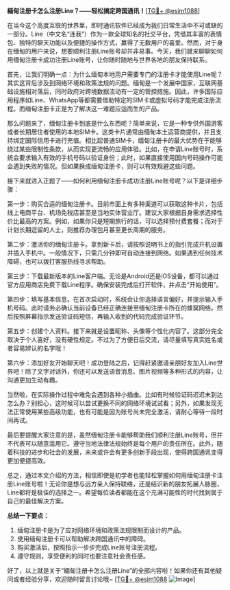 **緬甸注册卡怎么注册Line？——轻松搞定跨国通讯！**[[TG💪+ @esim1088](https://t.me/s/esim1088)]

在当今这个高度互联的世界里，即时通讯软件已经成为我们日常生活中不可或缺的一部分。Line（中文名“连我”）作为一款全球知名的社交平台，凭借其丰富的表情包、独特的聊天功能以及便捷的操作方式，赢得了无数用户的喜爱。然而，对于身在缅甸的用户来说，想要顺利注册Line账号却并非易事。今天，我们就来聊聊如何用缅甸注册卡成功注册Line账号，让你随时随地与世界各地的朋友保持联系。

首先，让我们明确一点：为什么缅甸本地用户需要专门的注册卡才能使用Line呢？其实这背后涉及到网络环境和政策法规的问题。缅甸是一个发展中国家，互联网基础设施相对落后，同时政府对跨境数据流动有一定的管控措施。因此，许多国际应用程序如Line、WhatsApp等都需要借助特定的SIM卡或虚拟号码才能完成注册流程。而缅甸注册卡正是为了解决这一难题应运而生的产品。

那么问题来了，缅甸注册卡到底是什么东西呢？简单来说，它是一种专供外国游客或者长期居住者使用的本地SIM卡。这类卡片通常由缅甸本土运营商提供，并且支持绑定国际信用卡进行充值。相比起普通SIM卡，缅甸注册卡的最大优势在于能够绕过某些限制性条款，从而实现更流畅的应用体验。比如，在申请Line账号时，系统会要求输入有效的手机号码以验证身份；此时，如果直接使用国内号码操作可能会遇到失败的情况。但如果换成缅甸注册卡，则可以有效规避这些问题。

接下来就进入正题了——如何利用缅甸注册卡成功注册Line账号呢？以下是详细步骤：

第一步：购买合适的缅甸注册卡。目前市面上有多种渠道可以获取这种卡片，包括线上电商平台、机场免税店甚至是当地实体营业厅。建议大家根据自身需求选择性价比最高的方案。例如，如果你只是短期旅行的话，可以选择预付费套餐；而对于计划长期逗留的人士，则推荐办理包月甚至更长周期的服务。

第二步：激活你的缅甸注册卡。拿到新卡后，请按照说明书上的指引完成开机设置并插入手机中。一般情况下，只需几分钟即可自动连接到网络。如果遇到任何技术障碍，也可以拨打客服热线寻求帮助。

第三步：下载最新版本的Line客户端。无论是Android还是iOS设备，都可以通过官方应用商店免费下载Line程序。确保安装完成后打开软件，并点击“开始使用”。

第四步：填写基本信息。在首次启动时，系统会让你选择语言偏好，并提示输入手机号码。此时请务必确认当前设备已经正确连接至缅甸注册卡所在的蜂窝网络。然后按照屏幕指示发送验证码短信，再输入收到的代码完成验证环节。

第五步：创建个人资料。接下来就是设置昵称、头像等个性化内容了。这部分完全取决于个人喜好，没有硬性规定。不过为了方便日后交流，请尽量填写真实姓名或者容易辨认的名字哦！

第六步：添加好友开始聊天吧！成功登陆之后，记得赶紧邀请亲朋好友加入Line世界吧！除了文字对话外，你还可以发送语音消息、图片视频等多种形式的内容，让沟通更加生动有趣。

当然啦，在实际操作过程中难免会遇到各种小插曲。比如有时候验证码迟迟未到达怎么办？别担心，这时候可以尝试更换不同的网络环境试试看；另外，如果发现无法正常使用某些高级功能，也有可能是因为账号尚未完全激活，请耐心等待一段时间再试。

最后要提醒大家注意的是，虽然缅甸注册卡能够帮助我们顺利注册Line账号，但并不代表可以随意滥用它。遵守当地法律法规始终是每个用户的责任所在。此外，随着科技的进步和社会的发展，未来或许会有更多创新手段出现，使得跨国通讯变得更加便捷高效。

总之，通过本文介绍的方法，相信即使是初学者也能轻松掌握如何用缅甸注册卡注册Line账号啦！无论你是想与远方亲人保持联络，还是结识新的朋友拓展人脉圈，Line都将是极佳的选择之一。希望每位读者都能在这个充满可能性的时代找到属于自己的最佳解决方案。

**总结一下要点：**
1. 缅甸注册卡是为了应对网络环境和政策法规限制而设计的产品。
2. 使用缅甸注册卡可以帮助解决跨国通讯中的障碍。
3. 购买激活后，按照指示一步步完成Line账号注册流程。
4. 遵守规则，享受便利的同时也要注意社会责任感。

好了，以上就是关于“緬甸注册卡怎么注册Line”的全部内容啦！如果你还有其他疑问或者经验分享，欢迎随时留言讨论哦~ [[TG💪+ @esim1088](https://t.me/s/esim1088) ![Image](https://i.postimg.cc/4NQfJmqS/Snipaste-2025-05-13-00-14-12.png)]